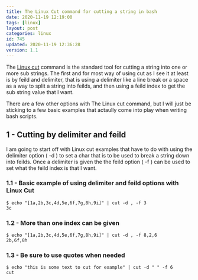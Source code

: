 ```yaml
---
title: The Linux Cut command for cutting a string in bash
date: 2020-11-19 12:19:00
tags: [linux]
layout: post
categories: linux
id: 745
updated: 2020-11-19 12:36:28
version: 1.1
---
```


The [Linux cut](https://linuxize.com/post/linux-cut-command/) command is the standard tool for cutting a string into one or more sub strings. The first and for most way of using cut as I see it at least is by feild and delimiter, that is using a delimiter like a line break or a space as a way to split a string into feilds, and then using a feild index to get the sub string value that I want.

There are a few other options with The Linux cut command, but I will just be sticking to a few basic examples that actaully come into play when writing bash scripts.

<!-- more -->

## 1 - Cutting by delimiter and feild

I am going to start off with Linux cut examples that have to do with using the delimiter option \( -d \) to set a char that is to be used to break a string down into feilds. Once a delimiter is given the the feild option \( -f \) can be used to set what the feild index is that I want.

### 1.1 - Basic example of using delimiter and feild options with Linux Cut

```
$ echo "[1a,2b,3c,4d,5e,6f,7g,8h,9i]" | cut -d , -f 3
3c
```

### 1.2 - More than one index can be given

```
$ echo "[1a,2b,3c,4d,5e,6f,7g,8h,9i]" | cut -d , -f 8,2,6
2b,6f,8h
```

### 1.3 - Be sure to use quotes when needed

```
$ echo "this is some text to cut for example" | cut -d " " -f 6
cut
```